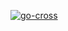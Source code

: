 [![go-cross](https://github.com/abhinavmedikonda/actions/actions/workflows/go-cross.yml/badge.svg)](https://github.com/abhinavmedikonda/actions/actions/workflows/go-cross.yml)